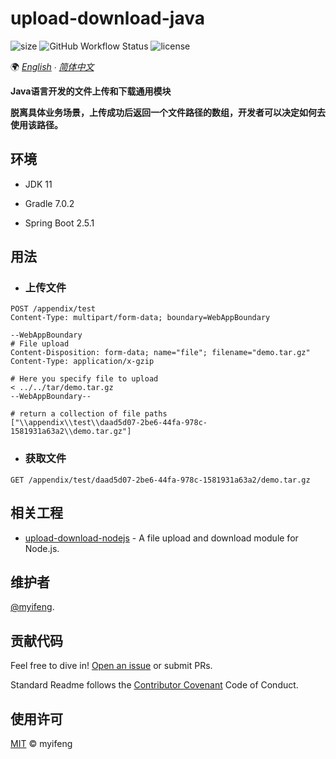 # upload-download-java

![size](https://img.shields.io/github/repo-size/myifeng/upload-download-java)
![GitHub Workflow Status](https://img.shields.io/github/workflow/status/myifeng/upload-download-java/Java%20CI%20with%20Gradle)
![license](https://img.shields.io/github/license/myifeng/upload-download-java)

🌍
*[English](README.md)  ∙ [简体中文](README_zh-CN.md)*

**Java语言开发的文件上传和下载通用模块**

**脱离具体业务场景，上传成功后返回一个文件路径的数组，开发者可以决定如何去使用该路径。**

## 环境

- JDK 11

- Gradle 7.0.2

- Spring Boot 2.5.1

## 用法

- ### 上传文件
``` http request
POST /appendix/test
Content-Type: multipart/form-data; boundary=WebAppBoundary

--WebAppBoundary
# File upload
Content-Disposition: form-data; name="file"; filename="demo.tar.gz"
Content-Type: application/x-gzip

# Here you specify file to upload
< ../../tar/demo.tar.gz
--WebAppBoundary--

# return a collection of file paths
["\\appendix\\test\\daad5d07-2be6-44fa-978c-1581931a63a2\\demo.tar.gz"]
```

- ### 获取文件

```http request
GET /appendix/test/daad5d07-2be6-44fa-978c-1581931a63a2/demo.tar.gz
```
## 相关工程

- [upload-download-nodejs](https://github.com/myifeng/upload-download-nodejs) - A file upload and download module for Node.js.

## 维护者

[@myifeng](https://github.com/myifeng).

## 贡献代码

Feel free to dive in! [Open an issue](https://github.com/myifeng/upload-download-java/issues/new) or submit PRs.

Standard Readme follows the [Contributor Covenant](http://contributor-covenant.org/version/1/3/0/) Code of Conduct.

## 使用许可

[MIT](LICENSE) © myifeng

